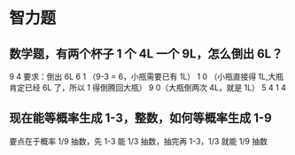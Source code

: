 # 智力题

## 数学题，有两个杯子 1 个 4L 一个 9L，怎么倒出 6L？

9 4 要求：倒出 6L
6 1 （9-3 = 6，小瓶需要已有 1L）
1 0 （小瓶直接得 1L,大瓶肯定已经 6L 了，所以 1 得倒腾回大瓶）
9 0（大瓶倒两次 4L，就是 1L）
5 4
1 4

## 现在能等概率生成 1-3，整数，如何等概率生成 1-9

要点在于概率 1/9 抽数，先 1-3 能 1/3 抽数，抽完再 1-3，1/3 就能 1/9 抽数
